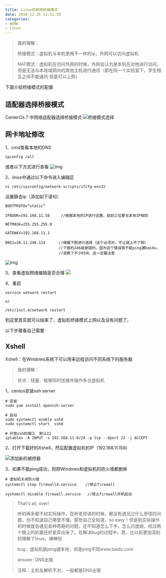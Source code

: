 ```yaml
---
title: Linux的网络桥接模式
date: 2018-12-26 12:51:59
categories:
- WORK
- Linux
---
```


> 我的理解：
> 
> 桥接模式：虚拟机与本机使用不一样的ip，外网可以访问虚拟机
> 
> NAT模式：虚拟机在访问外网的时候，外网会认为是本机在对他进行访问，但是无法与本局域网内的其他主机进行通讯（即在同一个实验室下，学生相互之间不能通讯 但是可以上网）

下面介绍桥接模式的配置

## 适配器选择桥接模式

CenterOs 7 中网络适配器选择桥接模式
![桥接模式选择](http://pic.yuti.site/bridgeModel.png)

## 网卡地址修改

1、cmd查看本地的DNS

```
ipconfig /all
```
或者以下方式进行查看
![img](http://pic.yuti.site/DNS.png)


2、linux中通过以下命令进入编辑区

```
vi /etc/sysconfig/network-scripts/ifcfg-ens32
```

设置静态ip（添加如下语句）    

```
BOOTPROTO=“static”

IPADDR=192.168.11.58     //根据本地的IP进行设置，就前三位要与本地IP相同

NETMASK=255.255.255.0

GATEWAY=192.168.11.1

DNS1=10.11.248.114      //根据下图进行选择（这个必须对，不让就上不了网）
                        //下面的246就是错的，因为这个错误我不能ping通baidu，
                        //浪费了不少时间，这一定要注意
```

![img](http://pic.yuti.site/DNS1.png)

3、查看虚拟网络编辑是否合理
![](http://pic.yuti.site/AutoBridgeModel.png)

4、重启

```
service network restart

or

/etc/init.d/network restart
```


到这里其实就可以结束了，虚拟机桥接模式上网以及没有问题了。

以下步骤看自己需要

## Xshell

Xshell：在Windows系统下可以用来远程访问不同系统下的服务器

> 我的理解：
> 
> 优点：轻量、能够同时连接并操作多台虚拟机



1、centos安装ssh server

```
# 安装
sudo yum install openssh-server

# 启动
sudo systemctl enable sshd
sudo systemctl start  sshd

# 开放ssh的端口  默认22
iptables -A INPUT -s 192.168.11.0/24 -p tcp --dport 22 -j ACCEPT

```

2、打开下载好的Xshell，然后配置虚拟机的IP（192.168.11.158）

![添加新的被控器](http://pic.yuti.site/Xshell.png)


3、如果不能ping成功，则把Windows和虚拟机的防火墙都删掉

```
# 虚拟机关闭防火墙
systemctl stop firewalld.service    //停止firewall

systemctl disable firewall.service   //禁止firewall开机启动
```

> That's all, over!
> 
> 听的再多都不如实际操作，在听老师讲的时候，都没有遇见过什么奇怪的问题，也不知道自己哪里不懂，感觉自己全知道，so easy！但是到实际操作的时候就会遇见各种奇葩的问题，还不知道怎么下手，怎么问度娘，经过两个晚上的折磨还好是弄出来了。在解决bug的过程中，恩，比以前更加深刻的理解了linux。棒棒哒
> 
> bug：虚拟机能ping通本地，但是ping不同www.baidu.com
> 
> answer: DNS出错
> 
> 注释：主机名解析不对，一般都是DNS出错




